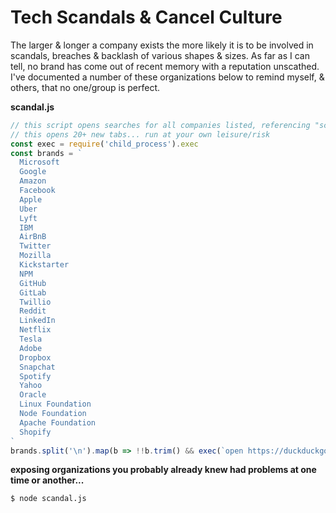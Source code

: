 # Tech Scandals & Cancel Culture

The larger & longer a company exists the more likely it is to be involved in scandals, breaches & backlash of various shapes & sizes. As far as I can tell, no brand has come out of recent memory with a reputation unscathed. I've documented a number of these organizations below to remind myself, & others, that no one/group is perfect.

**scandal.js**
```js
// this script opens searches for all companies listed, referencing "scandal" via duckduckgo
// this opens 20+ new tabs... run at your own leisure/risk
const exec = require('child_process').exec
const brands = `
  Microsoft
  Google
  Amazon
  Facebook
  Apple
  Uber
  Lyft
  IBM
  AirBnB
  Twitter
  Mozilla
  Kickstarter
  NPM
  GitHub
  GitLab
  Twillio
  Reddit
  LinkedIn
  Netflix
  Tesla
  Adobe
  Dropbox
  Snapchat
  Spotify
  Yahoo
  Oracle
  Linux Foundation
  Node Foundation
  Apache Foundation 
  Shopify
`
brands.split('\n').map(b => !!b.trim() && exec(`open https://duckduckgo.com/?q=${b.trim()}+scandal`))
```

**exposing organizations you probably already knew had problems at one time or another...**
```bash
$ node scandal.js
```
